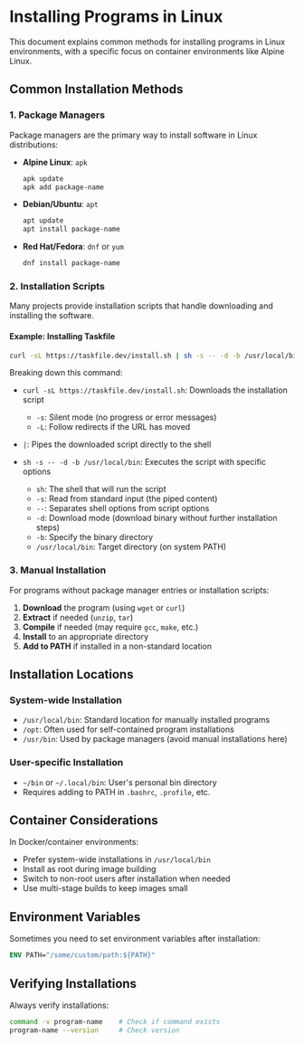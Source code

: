 # Installing Programs in Linux

This document explains common methods for installing programs in Linux environments, with a specific focus on container environments like Alpine Linux.

## Common Installation Methods

### 1. Package Managers

Package managers are the primary way to install software in Linux distributions:

- **Alpine Linux**: `apk`
  ```bash
  apk update
  apk add package-name
  ```

- **Debian/Ubuntu**: `apt`
  ```bash
  apt update
  apt install package-name
  ```

- **Red Hat/Fedora**: `dnf` or `yum`
  ```bash
  dnf install package-name
  ```

### 2. Installation Scripts

Many projects provide installation scripts that handle downloading and installing the software.

#### Example: Installing Taskfile

```bash
curl -sL https://taskfile.dev/install.sh | sh -s -- -d -b /usr/local/bin
```

Breaking down this command:

- `curl -sL https://taskfile.dev/install.sh`: Downloads the installation script
  - `-s`: Silent mode (no progress or error messages)
  - `-L`: Follow redirects if the URL has moved

- `|`: Pipes the downloaded script directly to the shell

- `sh -s -- -d -b /usr/local/bin`: Executes the script with specific options
  - `sh`: The shell that will run the script
  - `-s`: Read from standard input (the piped content)
  - `--`: Separates shell options from script options
  - `-d`: Download mode (download binary without further installation steps)
  - `-b`: Specify the binary directory
  - `/usr/local/bin`: Target directory (on system PATH)

### 3. Manual Installation

For programs without package manager entries or installation scripts:

1. **Download** the program (using `wget` or `curl`)
2. **Extract** if needed (`unzip`, `tar`)
3. **Compile** if needed (may require `gcc`, `make`, etc.)
4. **Install** to an appropriate directory
5. **Add to PATH** if installed in a non-standard location

## Installation Locations

### System-wide Installation

- `/usr/local/bin`: Standard location for manually installed programs
- `/opt`: Often used for self-contained program installations
- `/usr/bin`: Used by package managers (avoid manual installations here)

### User-specific Installation

- `~/bin` or `~/.local/bin`: User's personal bin directory
- Requires adding to PATH in `.bashrc`, `.profile`, etc.

## Container Considerations

In Docker/container environments:

- Prefer system-wide installations in `/usr/local/bin`
- Install as root during image building
- Switch to non-root users after installation when needed
- Use multi-stage builds to keep images small

## Environment Variables

Sometimes you need to set environment variables after installation:

```dockerfile
ENV PATH="/some/custom/path:${PATH}"
```

## Verifying Installations

Always verify installations:

```bash
command -v program-name    # Check if command exists
program-name --version     # Check version
```